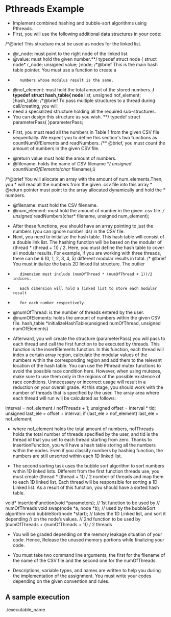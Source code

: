 # Pthreads Example
- Implement combined hashing and bubble-sort algorithms using Pthreads.
- First, you will use the following additional data structures in your code:
    
/*@brief This structure must be used as nodes for the linked list.
* @r_node: must point to the right node of the linked list.
* @value: must hold the given number.**/
typedef struct node {
 struct node* r_node;
 unsigned value;
}node;
 /*@brief This is the main hash table pointer. You must use a function to create a
*        numbers whose modulus result is the same.
* @nof_element: must hold the total amount of the stored numbers. **/
typedef struct hash_table{
node** list;
 unsigned nof_element;
}hash_table;
/*@brief To pass multiple structures to a thread during call/creating, you will
* need a specialized structure holding all the required sub-structures.
* You can design this structure as you wish. **/ typedef struct parameterPass{
}parameterPass;

-  First, you must read all the numbers in Table 1 from the given CSV file sequentially. We expect you to define this section's two functions as countNumOfElements and readNumbers.
/** @brief, you must count the amount of numbers in the given CSV file.
  * @return value must hold the amount of numbers.
  * @filename: holds the name of CSV filename **/
unsigned countNumOfElements(char* filename);ü

/*@brief You will allocate an array with the amount of num_elements.Then, you * will read all the numbers from the given .csv file into this array * @return pointer must point to the array allocated dynamically and hold the * numbers.
* @filename: must hold the CSV filename.
* @num_element: must hold the amount of number in the given .csv file. */ unsigned* readNumbers(char* filename, unsigned num_element);

- After these functions, you should have an array pointing to just the numbers (you can ignore number ids) in the CSV file.
- Next, you need to initialize the hash table. This hash table will consist of a double link list. The hashing function will be based on the modular of (thread * (thread + 1)) / 2. Here, you must define the hash table to cover all modular results. For example, if you are working with three threads, there can be 6 (0, 1, 2, 3, 4, 5) different modular results in total.
/* @brief You must initialize the basis 2D linked list structure. The outlier
 *        dimension must include (numOfThread * (numOfThread + 1))/2 indices.
 *        Each dimension will hold a linked list to store each modular result
 *        for each number respectively.
 * @numOfThread: is the number of threads entered by the user.
 * @numOfElements: holds the amount of numbers within the given CSV file.
hash_table *initializeHashTable(unsigned numOfThread, unsigned numOfElements)

- Afterward, you will create the structure (parameterPass) you will pass to each thread and call the first function to be executed by threads. This function is the insertElements function. In this function, each thread will index a certain array region, calculate the modular values of the numbers within the corresponding region and add them to the relevant location of the hash table. You can use the Pthread mutex functions to avoid the possible race condition here. However, when using mutexes, make sure to use them only in the regions of the possible existence of race conditions. Unnecessary or incorrect usage will result in a reduction on your overall grade. At this stage, you should work with the number of threads that is specified by the user. The array area where each thread will run will be calculated as follows:
  
interval = nof_element / nofThreads + 1;
unsigned offset = interval * tid;
unsigned last_ele = offset + interval;
if (last_ele > nof_element) last_ele = nof_element;

- where nof_element holds the total amount of numbers, nofThreads holds the total number of threads specified by the user, and tid is the thread id that you set to each thread starting from zero. Thanks to insertionFunction, you will have a hash table storing all the numbers within the nodes. Even if you classify numbers by hashing function, the numbers are still unsorted within each 1D linked list.

- The second sorting task uses the bubble sort algorithm to sort numbers within 1D linked lists. Different from the first function threads use, you must create (thread * (thread + 1)) / 2 number of threads and map them to each 1D linked list. Each thread will be responsible for sorting a 1D Linked list. As a result of this function, you should have a sorted hash table.

void* insertionFunction(void *parameters); // 1st function to be used by
                                           // numOfThreads
void swap(node *a, node *b);  // used by the bubbleSort algorithm
void bubbleSort(node *start); // takes the 1D Linked list, and sort it depending
                               // on the node’s values.
// 2nd function to be used by (numOfThreads + (numOfThreads + 1)) / 2 threads


- You will be graded depending on the memory leakage situation of your code. Hence, Release the unused memory portions while finalizing your code.
  
- You must take two command line arguments, the first for the filename of the name of the CSV file and the second one for the numOfThreads.
  
- Descriptions, variable types, and names are written to help you during the implementation of the assignment. You must write your codes depending on the given convention and rules.

<h2>A sample execution</h2>
./executable_name <numbers.csv> <numOfThreads>
